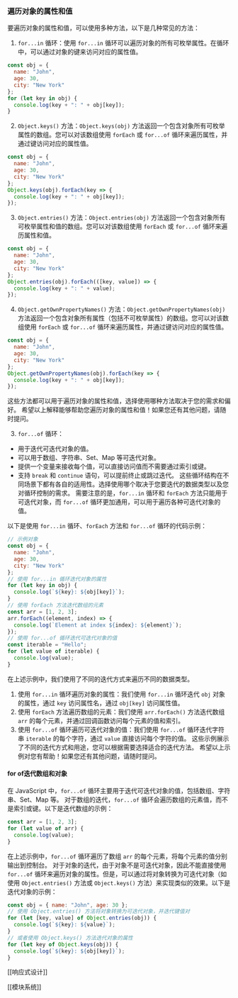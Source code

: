 ### 遍历对象的属性和值
要遍历对象的属性和值，可以使用多种方法，以下是几种常见的方法：
1. `for...in` 循环：使用 `for...in` 循环可以遍历对象的所有可枚举属性。在循环中，可以通过对象的键来访问对应的属性值。
```javascript
const obj = {
  name: "John",
  age: 30,
  city: "New York"
};
for (let key in obj) {
  console.log(key + ": " + obj[key]);
}
```
2. `Object.keys()` 方法：`Object.keys(obj)` 方法返回一个包含对象所有可枚举属性的数组。您可以对该数组使用 `forEach` 或 `for...of` 循环来遍历属性，并通过键访问对应的属性值。
```javascript
const obj = {
  name: "John",
  age: 30,
  city: "New York"
};
Object.keys(obj).forEach(key => {
  console.log(key + ": " + obj[key]);
});
```
3. `Object.entries()` 方法：`Object.entries(obj)` 方法返回一个包含对象所有可枚举属性和值的数组。您可以对该数组使用 `forEach` 或 `for...of` 循环来遍历属性和值。
```javascript
const obj = {
  name: "John",
  age: 30,
  city: "New York"
};
Object.entries(obj).forEach(([key, value]) => {
  console.log(key + ": " + value);
});
```
4. `Object.getOwnPropertyNames()` 方法：`Object.getOwnPropertyNames(obj)` 方法返回一个包含对象所有属性（包括不可枚举属性）的数组。您可以对该数组使用 `forEach` 或 `for...of` 循环来遍历属性，并通过键访问对应的属性值。
```javascript
const obj = {
  name: "John",
  age: 30,
  city: "New York"
};
Object.getOwnPropertyNames(obj).forEach(key => {
  console.log(key + ": " + obj[key]);
});
```
这些方法都可以用于遍历对象的属性和值，选择使用哪种方法取决于您的需求和偏好。
希望以上解释能够帮助您遍历对象的属性和值！如果您还有其他问题，请随时提问。



3. `for...of` 循环：
- 用于迭代可迭代对象的值。
- 可以用于数组、字符串、Set、Map 等可迭代对象。
- 提供一个变量来接收每个值，可以直接访问值而不需要通过索引或键。
- 支持 `break` 和 `continue` 语句，可以提前终止或跳过迭代。
这些循环结构在不同场景下都有各自的适用性。选择使用哪个取决于您要迭代的数据类型以及您对循环控制的需求。
需要注意的是，`for...in` 循环和 `forEach` 方法只能用于可迭代对象，而 `for...of` 循环更加通用，可以用于遍历各种可迭代对象的值。

以下是使用 `for...in` 循环、`forEach` 方法和 `for...of` 循环的代码示例：
```javascript
// 示例对象
const obj = {
  name: "John",
  age: 30,
  city: "New York"
};
// 使用 for...in 循环迭代对象的属性
for (let key in obj) {
  console.log(`${key}: ${obj[key]}`);
}
// 使用 forEach 方法迭代数组的元素
const arr = [1, 2, 3];
arr.forEach((element, index) => {
  console.log(`Element at index ${index}: ${element}`);
});
// 使用 for...of 循环迭代可迭代对象的值
const iterable = "Hello";
for (let value of iterable) {
  console.log(value);
}
```
在上述示例中，我们使用了不同的迭代方式来遍历不同的数据类型。
1. 使用 `for...in` 循环遍历对象的属性：我们使用 `for...in` 循环迭代 `obj` 对象的属性，通过 `key` 访问属性名，通过 `obj[key]` 访问属性值。
2. 使用 `forEach` 方法遍历数组的元素：我们使用 `arr.forEach()` 方法迭代数组 `arr` 的每个元素，并通过回调函数访问每个元素的值和索引。
3. 使用 `for...of` 循环遍历可迭代对象的值：我们使用 `for...of` 循环迭代字符串 `iterable` 的每个字符，通过 `value` 直接访问每个字符的值。
这些示例展示了不同的迭代方式和用途，您可以根据需要选择适合的迭代方法。
希望以上示例对您有帮助！如果您还有其他问题，请随时提问。

#### for of迭代数组和对象

在 JavaScript 中，`for...of` 循环主要用于迭代可迭代对象的值，包括数组、字符串、Set、Map 等。
对于数组的迭代，`for...of` 循环会遍历数组的元素值，而不是索引或键。以下是迭代数组的示例：
```javascript
const arr = [1, 2, 3];
for (let value of arr) {
  console.log(value);
}
```
在上述示例中，`for...of` 循环遍历了数组 `arr` 的每个元素，将每个元素的值分别输出到控制台。
对于对象的迭代，由于对象不是可迭代对象，因此不能直接使用 `for...of` 循环来遍历对象的属性。但是，可以通过将对象转换为可迭代对象（如使用 `Object.entries()` 方法或 `Object.keys()` 方法）来实现类似的效果。以下是迭代对象的示例：
```javascript
const obj = { name: "John", age: 30 };
// 使用 Object.entries() 方法将对象转换为可迭代对象，并迭代键值对
for (let [key, value] of Object.entries(obj)) {
  console.log(`${key}: ${value}`);
}
// 或者使用 Object.keys() 方法迭代对象的属性
for (let key of Object.keys(obj)) {
  console.log(`${key}: ${obj[key]}`);
}
```

[[响应式设计]]

[[模块系统]]